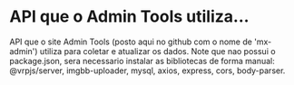 # API que o Admin Tools utiliza...

API que o site Admin Tools (posto aqui no github com o nome de 'mx-admin') utiliza para coletar e atualizar os dados.
Note que nao possui o package.json, sera necessario instalar as bibliotecas de forma manual: @vrpjs/server, imgbb-uploader, mysql, axios, express, cors, body-parser. 
